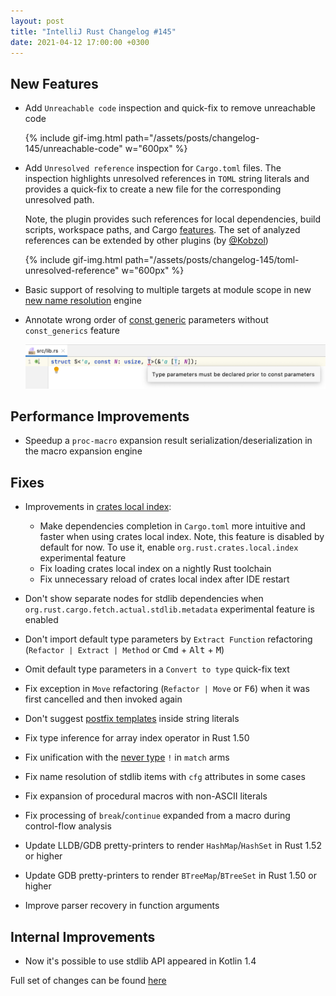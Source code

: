 ```yaml
---
layout: post
title: "IntelliJ Rust Changelog #145"
date: 2021-04-12 17:00:00 +0300
---
```



## New Features

<!-- https://github.com/intellij-rust/intellij-rust/pull/6829 -->
* Add `Unreachable code` inspection and quick-fix to remove unreachable code

  {% include gif-img.html path="/assets/posts/changelog-145/unreachable-code" w="600px" %}

<!-- https://github.com/intellij-rust/intellij-rust/pull/6457 -->
* Add `Unresolved reference` inspection for `Cargo.toml` files. The inspection highlights unresolved references
  in `TOML` string literals and provides a quick-fix to create a new file for the corresponding unresolved path.

  Note, the plugin provides such references for local dependencies, build scripts, workspace paths, and Cargo [features](https://doc.rust-lang.org/cargo/reference/features.html).
  The set of analyzed references can be extended by other plugins (by [@Kobzol])

  {% include gif-img.html path="/assets/posts/changelog-145/toml-unresolved-reference" w="600px" %}

<!-- https://github.com/intellij-rust/intellij-rust/pull/7033 -->
* Basic support of resolving to multiple targets at module scope in new [new name resolution](https://github.com/intellij-rust/intellij-rust/issues/6217) engine

<!-- https://github.com/intellij-rust/intellij-rust/pull/7005 -->
* Annotate wrong order of [const generic](https://rust-lang.github.io/rfcs/2000-const-generics.html) parameters without `const_generics` feature

    <img src="/assets/posts/changelog-145/const-generics-order.png" alt="wrong order of generic arguments" width="700px"/>

## Performance Improvements

<!-- https://github.com/intellij-rust/intellij-rust/pull/7038 -->
* Speedup a `proc-macro` expansion result serialization/deserialization in the macro expansion engine

## Fixes

* Improvements in [crates local index](https://github.com/intellij-rust/intellij-rust/issues/6463):
    <!-- https://github.com/intellij-rust/intellij-rust/pull/6969 -->
    * Make dependencies completion in `Cargo.toml` more intuitive and faster when using crates local index.
      Note, this feature is disabled by default for now.
      To use it, enable `org.rust.crates.local.index` experimental feature

    <!-- https://github.com/intellij-rust/intellij-rust/pull/7035 -->
    * Fix loading crates local index on a nightly Rust toolchain

    <!-- https://github.com/intellij-rust/intellij-rust/pull/7031 -->
    * Fix unnecessary reload of crates local index after IDE restart

<!-- https://github.com/intellij-rust/intellij-rust/pull/6890 -->
* Don't show separate nodes for stdlib dependencies when `org.rust.cargo.fetch.actual.stdlib.metadata` experimental feature is enabled

<!-- https://github.com/intellij-rust/intellij-rust/pull/7012 -->
* Don't import default type parameters by `Extract Function` refactoring (`Refactor | Extract | Method` or <kbd>Cmd</kbd> + <kbd>Alt</kbd> + <kbd>M</kbd>)

<!-- https://github.com/intellij-rust/intellij-rust/pull/7026 -->
* Omit default type parameters in a `Convert to type` quick-fix text

<!-- https://github.com/intellij-rust/intellij-rust/pull/6945 -->
* Fix exception in `Move` refactoring (`Refactor | Move` or <kbd>F6</kbd>) when it was first cancelled and then invoked again

<!-- https://github.com/intellij-rust/intellij-rust/pull/6968 -->
* Don't suggest [postfix templates](https://plugins.jetbrains.com/plugin/8182-rust/docs/rust-code-generation.html#postfix-completion) inside string literals

<!-- https://github.com/intellij-rust/intellij-rust/pull/7013 -->
* Fix type inference for array index operator in Rust 1.50

<!-- https://github.com/intellij-rust/intellij-rust/pull/7007 -->
* Fix unification with the [never type](https://doc.rust-lang.org/std/primitive.never.html) `!` in `match` arms

<!-- https://github.com/intellij-rust/intellij-rust/pull/7053 -->
* Fix name resolution of stdlib items with `cfg` attributes in some cases

<!-- https://github.com/intellij-rust/intellij-rust/pull/7051 -->
* Fix expansion of procedural macros with non-ASCII literals

<!-- https://github.com/intellij-rust/intellij-rust/pull/7018 -->
* Fix processing of `break`/`continue` expanded from a macro during control-flow analysis

<!-- https://github.com/intellij-rust/intellij-rust/pull/7059 -->
* Update LLDB/GDB pretty-printers to render `HashMap`/`HashSet` in Rust 1.52 or higher

<!-- https://github.com/intellij-rust/intellij-rust/pull/7036 -->
* Update GDB pretty-printers to render `BTreeMap`/`BTreeSet` in Rust 1.50 or higher

<!-- https://github.com/intellij-rust/intellij-rust/pull/7019 -->
* Improve parser recovery in function arguments

## Internal Improvements

<!-- https://github.com/intellij-rust/intellij-rust/pull/7042 -->
* Now it's possible to use stdlib API appeared in Kotlin 1.4

<!-- https://github.com/intellij-rust/intellij-rust/pull/7014 -->
<!-- * RES: Refactor handling `$crate` when expanding macros in new resolve -->

Full set of changes can be found [here](https://github.com/intellij-rust/intellij-rust/milestone/53?closed=1)

[@Kobzol]: https://github.com/Kobzol
